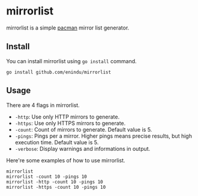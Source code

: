 # mirrorlist

mirrorlist is a simple [pacman](https://wiki.archlinux.org/index.php/Pacman) mirror list generator.

## Install

You can install mirrorlist using `go install` command.

```
go install github.com/enindu/mirrorlist
```

## Usage

There are 4 flags in mirrorlist.

- `-http`: Use only HTTP mirrors to generate.
- `-https`: Use only HTTPS mirrors to generate.
- `-count`: Count of mirrors to generate. Default value is 5.
- `-pings`: Pings per a mirror. Higher pings means precise results, but high execution time. Default value is 5.
- `-verbose`: Display warnings and informations in output.

Here're some examples of how to use mirrorlist.

```
mirrorlist
mirrorlist -count 10 -pings 10
mirrorlist -http -count 10 -pings 10
mirrorlist -https -count 10 -pings 10
```
